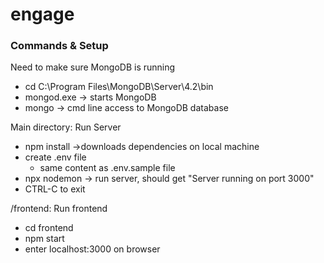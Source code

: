# engage

### Commands & Setup
Need to make sure MongoDB is running
- cd C:\Program Files\MongoDB\Server\4.2\bin
- mongod.exe 
	-> starts MongoDB
- mongo
	-> cmd line access to MongoDB database


Main directory: Run Server
- npm install 
	->downloads dependencies on local machine
- create .env file
	- same content as .env.sample file
- npx nodemon
	-> run server, should get "Server running on port 3000"
- CTRL-C to exit

/frontend: Run frontend
- cd frontend
- npm start
- enter localhost:3000 on browser


